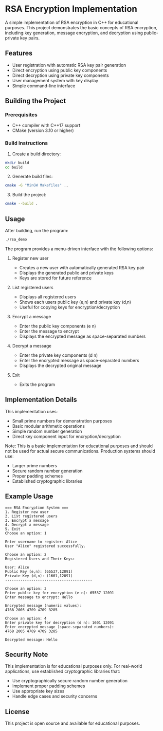 # RSA Encryption Implementation

A simple implementation of RSA encryption in C++ for educational purposes. This project demonstrates the basic concepts of RSA encryption, including key generation, message encryption, and decryption using public-private key pairs.

## Features

- User registration with automatic RSA key pair generation
- Direct encryption using public key components
- Direct decryption using private key components
- User management system with key display
- Simple command-line interface

## Building the Project

### Prerequisites
- C++ compiler with C++17 support
- CMake (version 3.10 or higher)

### Build Instructions

1. Create a build directory:
```bash
mkdir build
cd build
```

2. Generate build files:
```bash
cmake -G "MinGW Makefiles" ..
```

3. Build the project:
```bash
cmake --build .
```

## Usage

After building, run the program:
```bash
./rsa_demo
```

The program provides a menu-driven interface with the following options:

1. Register new user
   - Creates a new user with automatically generated RSA key pair
   - Displays the generated public and private keys
   - Keys are stored for future reference

2. List registered users
   - Displays all registered users
   - Shows each users public key (e,n) and private key (d,n)
   - Useful for copying keys for encryption/decryption

3. Encrypt a message
   - Enter the public key components (e n)
   - Enter the message to encrypt
   - Displays the encrypted message as space-separated numbers

4. Decrypt a message
   - Enter the private key components (d n)
   - Enter the encrypted message as space-separated numbers
   - Displays the decrypted original message

5. Exit
   - Exits the program

## Implementation Details

This implementation uses:
- Small prime numbers for demonstration purposes
- Basic modular arithmetic operations
- Simple random number generation
- Direct key component input for encryption/decryption

Note: This is a basic implementation for educational purposes and should not be used for actual secure communications. Production systems should use:
- Larger prime numbers
- Secure random number generation
- Proper padding schemes
- Established cryptographic libraries

## Example Usage

```
=== RSA Encryption System ===
1. Register new user
2. List registered users
3. Encrypt a message
4. Decrypt a message
5. Exit
Choose an option: 1

Enter username to register: Alice
User "Alice" registered successfully.

Choose an option: 2
Registered Users and Their Keys:

User: Alice
Public Key (e,n): (65537,12091)
Private Key (d,n): (1601,12091)
----------------------------------------

Choose an option: 3
Enter public key for encryption (e n): 65537 12091
Enter message to encrypt: Hello

Encrypted message (numeric values):
4768 2005 4709 4709 3285

Choose an option: 4
Enter private key for decryption (d n): 1601 12091
Enter encrypted message (space-separated numbers):
4768 2005 4709 4709 3285

Decrypted message: Hello
```

## Security Note

This implementation is for educational purposes only. For real-world applications, use established cryptographic libraries that:
- Use cryptographically secure random number generation
- Implement proper padding schemes
- Use appropriate key sizes
- Handle edge cases and security concerns

## License

This project is open source and available for educational purposes.

